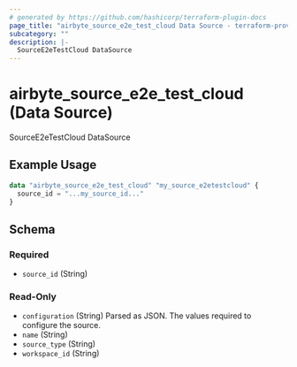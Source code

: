 ```yaml
---
# generated by https://github.com/hashicorp/terraform-plugin-docs
page_title: "airbyte_source_e2e_test_cloud Data Source - terraform-provider-airbyte"
subcategory: ""
description: |-
  SourceE2eTestCloud DataSource
---
```


# airbyte_source_e2e_test_cloud (Data Source)

SourceE2eTestCloud DataSource

## Example Usage

```terraform
data "airbyte_source_e2e_test_cloud" "my_source_e2etestcloud" {
  source_id = "...my_source_id..."
}
```

<!-- schema generated by tfplugindocs -->
## Schema

### Required

- `source_id` (String)

### Read-Only

- `configuration` (String) Parsed as JSON.
The values required to configure the source.
- `name` (String)
- `source_type` (String)
- `workspace_id` (String)


